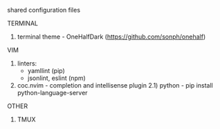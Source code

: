 shared configuration files

TERMINAL
1) terminal theme - OneHalfDark (https://github.com/sonph/onehalf)

VIM
1) linters:
      - yamllint (pip)
      - jsonlint, eslint (npm)
2) coc.nvim - completion and intellisense plugin
    2.1) python
        - pip install python-language-server

OTHER
1) TMUX

